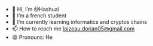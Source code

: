 - 👋 Hi, I’m @Hashual
- 👀 I’m a french student
- 🌱 I’m currently learning informatics and cryptos chains
- 📫 How to reach me loizeau.dorian05@gmail.com
- 😄 Pronouns: He
